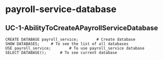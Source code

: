 # payroll-service-database

## UC-1-AbilityToCreateAPayrollServiceDatabase
```
CREATE DATABASE payroll_service;		# Create database
SHOW DATABASES;		# To see the list of all databases
USE payroll_service;		# To use payroll_service database
SELECT DATABASE();		# To see current database
```